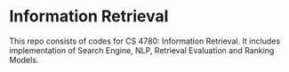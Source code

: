 # Information Retrieval
This repo consists of codes for CS 4780: Information Retrieval. It includes implementation of Search Engine, NLP, Retrieval Evaluation and Ranking Models.

